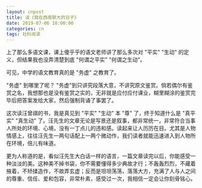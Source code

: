 ```yaml
---
layout: cnpost
title: 读《我在西南联大的日子》
date: 2019-07-06 10:00:00
categories: cn
tags: 社科阅读
--- 
```


上了那么多语文课，课上傻乎乎的语文老师讲了那么多次对 "平实" "生动" 的定义，但结果我也没弄清楚到底 "何谓之平实" "何谓之生动"。

可见，中学的语文教育真的是 "务虚" 之教育了。

"务虚" 到哪里了呢？ "务虚"到只讲究段落大意，不讲究原文鉴赏。倘若偶尔有鉴赏之名，我想那也是没有鉴赏之实的，无非就是应付应付课业，糊里糊涂的鉴赏完毕后把答案发给大家，然后强制背诵了事罢了。

这次读汪曾祺的书，我是真见到 "平实" "生动" 本 "尊" 了，终于知道什么是 "真平实" "真生动" 了。汪先生的文章无论是写景还是叙事，都非常统一，非常符合当事人所处的环境、心境，没有一丁点儿的违和感。读起来让人历历在目。尤其是人物情感上，往往汪先生一两句话配上一两个微动作，我们读者就能迅速进入到人物所在环境，倍儿有味道。

更为人称道的是，看似汪先生大白话一样的语言，一篇文章读完以后，你能感受一种淡淡的美。这种美不掉书袋，你不需要懂得多少典故才行；不轰轰烈烈，不藏着掖着，不矫揉造作，不故弄玄虚；反而是坦坦荡荡，落落大方，充满了人与人之间的尊重、信任、爱和包容，非常朴素，感受过一次，我相信一定会让你刻骨铭心。